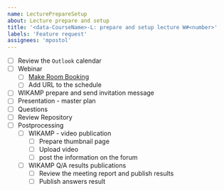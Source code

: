 ```yaml
---
name: LecturePrepareSetup
about: Lecture prepare and setup
title: '<data-CourseName>-L: prepare and setup lecture W#<number>'
labels: 'Feature request'
assignees: 'mpostol'
---
```


- [ ] Review the `Outlook` calendar
- [ ] Webinar
  - [ ] [Make Room Booking](https://edu.p.lodz.pl/blocks/mrbs/web/day.php?area_id=6&day=14&month=10&year=2020&lang=en)
  - [ ] Add URL to the schedule
- [ ] WIKAMP prepare and send invitation message
- [ ] Presentation - master plan
- [ ] Questions
- [ ] Review Repository
- [ ] Postprocessing
  - [ ] WIKAMP - video publication
    - [ ] Prepare thumbnail page
    - [ ] Upload video
    - [ ] post the information on the forum
  - [ ] WIKAMP Q/A results publications
    - [ ] Review the meeting report and publish results
    - [ ] Publish answers result
